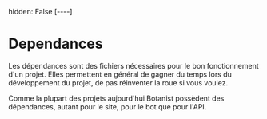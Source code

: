 hidden: False
[----]
# Dependances
Les dépendances sont des fichiers nécessaires pour le bon fonctionnement d'un projet. Elles permettent en général de gagner du temps lors du développement du projet, de pas réinventer la roue si vous voulez.

Comme la plupart des projets aujourd'hui Botanist possèdent des dépendances, autant pour le site, pour le bot que pour l'API.